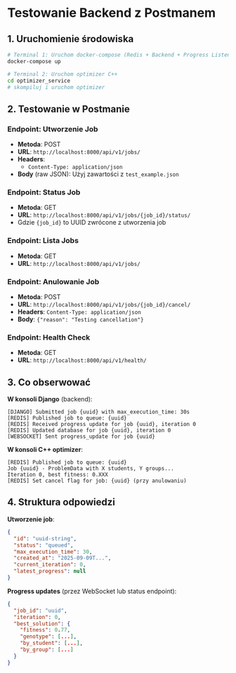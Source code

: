 # Testowanie Backend z Postmanem

## 1. Uruchomienie środowiska

```bash
# Terminal 1: Uruchom docker-compose (Redis + Backend + Progress Listener)
docker-compose up

# Terminal 2: Uruchom optimizer C++
cd optimizer_service
# skompiluj i uruchom optimizer
```

## 2. Testowanie w Postmanie

### Endpoint: Utworzenie Job
- **Metoda**: POST
- **URL**: `http://localhost:8000/api/v1/jobs/`
- **Headers**: 
  - `Content-Type: application/json`
- **Body** (raw JSON): Użyj zawartości z `test_example.json`

### Endpoint: Status Job
- **Metoda**: GET
- **URL**: `http://localhost:8000/api/v1/jobs/{job_id}/status/`
- Gdzie `{job_id}` to UUID zwrócone z utworzenia job

### Endpoint: Lista Jobs
- **Metoda**: GET
- **URL**: `http://localhost:8000/api/v1/jobs/`

### Endpoint: Anulowanie Job
- **Metoda**: POST
- **URL**: `http://localhost:8000/api/v1/jobs/{job_id}/cancel/`
- **Headers**: `Content-Type: application/json`
- **Body**: `{"reason": "Testing cancellation"}`

### Endpoint: Health Check
- **Metoda**: GET
- **URL**: `http://localhost:8000/api/v1/health/`

## 3. Co obserwować

**W konsoli Django** (backend):
```
[DJANGO] Submitted job {uuid} with max_execution_time: 30s
[REDIS] Published job to queue: {uuid}
[REDIS] Received progress update for job {uuid}, iteration 0
[REDIS] Updated database for job {uuid}, iteration 0
[WEBSOCKET] Sent progress_update for job {uuid}
```

**W konsoli C++ optimizer**:
```
[REDIS] Published job to queue: {uuid}
Job {uuid} - ProblemData with X students, Y groups...
Iteration 0, best fitness: 0.XXX
[REDIS] Set cancel flag for job: {uuid} (przy anulowaniu)
```

## 4. Struktura odpowiedzi

**Utworzenie job**:
```json
{
  "id": "uuid-string",
  "status": "queued",
  "max_execution_time": 30,
  "created_at": "2025-09-09T...",
  "current_iteration": 0,
  "latest_progress": null
}
```

**Progress updates** (przez WebSocket lub status endpoint):
```json
{
  "job_id": "uuid",
  "iteration": 0,
  "best_solution": {
    "fitness": 0.77,
    "genotype": [...],
    "by_student": [...],
    "by_group": [...]
  }
}
```
